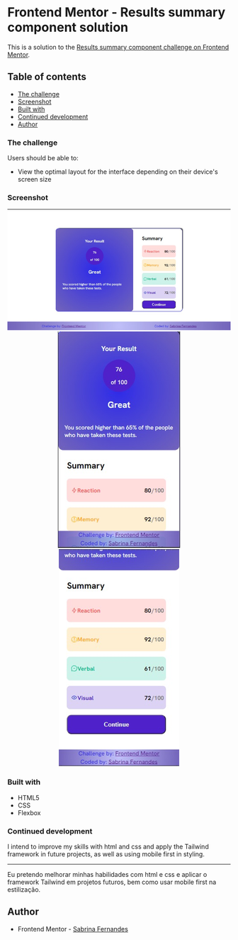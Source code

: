 # Frontend Mentor - Results summary component solution

This is a solution to the [Results summary component challenge on Frontend Mentor](https://www.frontendmentor.io/challenges/results-summary-component-CE_K6s0maV).

## Table of contents

- [The challenge](#the-challenge)
- [Screenshot](#screenshot)
- [Built with](#built-with)
- [Continued development](#continued-development)
- [Author](#author)

### The challenge

Users should be able to:

- View the optimal layout for the interface depending on their device's screen size

### Screenshot

<div align="center">
  <img src="./assets/images/desktop.jpg">
  <img src="./assets/images/mobile1.jpg"/>
  <img src="./assets/images/mobile2.jpg"/> 
</div>

### Built with

- HTML5
- CSS
- Flexbox

### Continued development

I intend to improve my skills with html and css and apply the Tailwind framework in future projects, as well as using mobile first in styling.

-----

Eu pretendo melhorar minhas habilidades com html e css e aplicar o framework Tailwind em projetos futuros, bem como usar mobile first na estilização.

## Author

- Frontend Mentor - [Sabrina Fernandes](https://www.frontendmentor.io/profile/sabrinapratafernandes)
